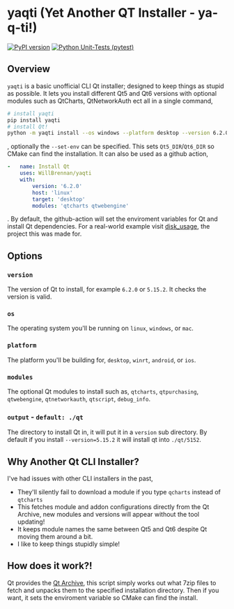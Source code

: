 # yaqti (Yet Another QT Installer - ya-q-ti!)
[![PyPI version](https://badge.fury.io/py/yaqti.svg)](https://badge.fury.io/py/yaqti)
[![Python Unit-Tests (pytest)](https://github.com/WillBrennan/yaqti/actions/workflows/unit_tests.yml/badge.svg)](https://github.com/WillBrennan/yaqti/actions/workflows/unit_tests.yml)
## Overview
`yaqti` is a basic unofficial CLI Qt installer; designed to keep things as stupid as possible. It lets you install different Qt5 and Qt6 versions with optional modules such as QtCharts, QtNetworkAuth ect all in a single command,

```bash
# install yaqti
pip install yaqti
# install Qt! 
python -m yaqti install --os windows --platform desktop --version 6.2.0 --modules qtcharts qtquick3d
```
, optionally the `--set-env` can be specified. This sets `Qt5_DIR`/`Qt6_DIR` so CMake can find the installation.
It can also be used as a github action,

```yml
-   name: Install Qt
    uses: WillBrennan/yaqti
    with:
        version: '6.2.0'
        host: 'linux'
        target: 'desktop'
        modules: 'qtcharts qtwebengine'
```
. By default, the github-action will set the enviroment variables for Qt and install Qt dependencies. For a real-world example visit [disk_usage](https://github.com/WillBrennan/disk_usage), the project this was made for. 

## Options
### `version`
The version of Qt to install, for example `6.2.0` or `5.15.2`. It checks the version is valid. 

### `os`
The operating system you'll be running on `linux`, `windows`, or `mac`.

### `platform`
The platform you'll be building for, `desktop`, `winrt`, `android`, or `ios`. 

### `modules`
The optional Qt modules to install such as, `qtcharts`, `qtpurchasing`, `qtwebengine`, `qtnetworkauth`, `qtscript`, `debug_info`.

### `output` - `default: ./qt`
The directory to install Qt in, it will put it in a `version` sub directory. By default if you install `--version=5.15.2` it will install qt into `./qt/5152`.

## Why Another Qt CLI Installer? 
I've had issues with other CLI installers in the past,

- They'll silently fail to download a module if you type `qcharts` instead of `qtcharts`
- This fetches module and addon configurations directly from the Qt Archive, new modules and versions will appear without the tool updating!
- It keeps module names the same between Qt5 and Qt6 despite Qt moving them around a bit.
- I like to keep things stupidly simple!

## How does it work?!
Qt provides the [Qt Archive](https://download.qt.io/online/qtsdkrepository), this script simply works out what 7zip files to fetch and unpacks them to the specified installation directory. Then if you want, it sets the enviroment variable so CMake can find the install.

